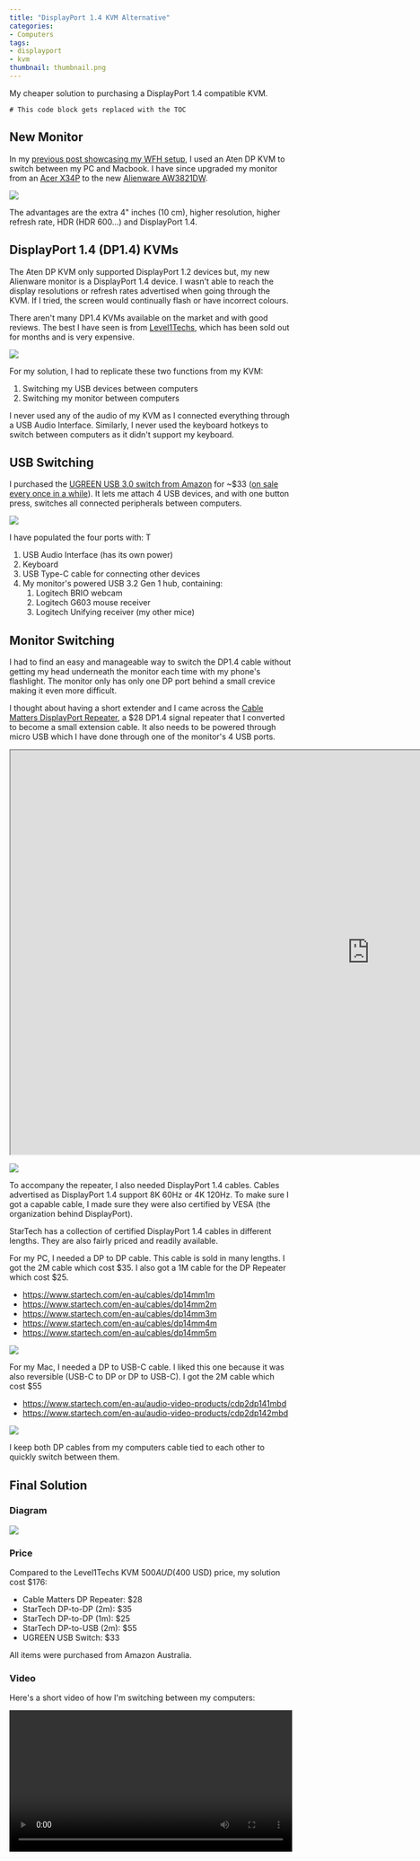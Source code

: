 ```yaml
---
title: "DisplayPort 1.4 KVM Alternative"
categories:
- Computers
tags:
- displayport
- kvm
thumbnail: thumbnail.png
---
```


My cheaper solution to purchasing a DisplayPort 1.4 compatible KVM.

<!-- more --->

```toc
# This code block gets replaced with the TOC
```
## New Monitor

In my [previous post showcasing my WFH setup](/my-wfh-setup#switching-between-my-pc-and-laptop), I used an Aten DP KVM to switch between my PC and Macbook. I have since upgraded my monitor from an [Acer X34P](https://www.acer.com/ac/en/AU/content/predator-model/UM.CX0SA.P02) to the new [Alienware AW3821DW](https://www.dell.com/en-au/shop/alienware-38-curved-gaming-monitor-aw3821dw/apd/210-axni/monitors-monitor-accessories).

![](aw3821dw.jpg)

The advantages are the extra 4" inches (10 cm), higher resolution, higher refresh rate, HDR (HDR 600...) and DisplayPort 1.4.

## DisplayPort 1.4 (DP1.4) KVMs

The Aten DP KVM only supported DisplayPort 1.2 devices but, my new Alienware monitor is a DisplayPort 1.4 device. I wasn't able to reach the display resolutions or refresh rates advertised when going through the KVM. If I tried, the screen would continually flash or have incorrect colours.

There aren't many DP1.4 KVMs available on the market and with good reviews. The best I have seen is from [Level1Techs](https://store.level1techs.com/products/kvm-switch-2-port-dual-monitor-8k-model), which has been sold out for months and is very expensive.

![](level1techs-kvm.png)

For my solution, I had to replicate these two functions from my KVM:

1. Switching my USB devices between computers
2. Switching my monitor between computers

I never used any of the audio of my KVM as I connected everything through a USB Audio Interface. Similarly, I never used the keyboard hotkeys to switch between computers as it didn't support my keyboard.

## USB Switching

I purchased the [UGREEN USB 3.0 switch from Amazon](https://www.amazon.com.au/UGREEN-Computers-Peripheral-Switcher-One-Button/dp/B01N6GD9JO) for ~$33 ([on sale every once in a while](https://www.ozbargain.com.au/search/node/ugreen%20usb%203.0)). It lets me attach 4 USB devices, and with one button press, switches all connected peripherals between computers.

![](ugreen.jpg)

I have populated the four ports with:
T
1. USB Audio Interface (has its own power)
2. Keyboard
3. USB Type-C cable for connecting other devices
4. My monitor's powered USB 3.2 Gen 1 hub, containing:
   1. Logitech BRIO webcam
   2. Logitech G603 mouse receiver
   3. Logitech Unifying receiver (my other mice)

## Monitor Switching

I had to find an easy and manageable way to switch the DP1.4 cable without getting my head underneath the monitor each time with my phone's flashlight. The monitor only has only one DP port behind a small crevice making it even more difficult.

I thought about having a short extender and I came across the [Cable Matters DisplayPort Repeater](https://www.cablematters.com/pc-1212-154-active-displayport-repeater-8k-ready.aspx), a $28 DP1.4 signal repeater that I converted to become a small extension cable. It also needs to be powered through micro USB which I have done through one of the monitor's 4 USB ports.

<iframe src="https://www.youtube.com/embed/Gu4RI4ybwgo" allowfullscreen width="1280" height="720"></iframe>

![](dp-repeater-features.png)

To accompany the repeater, I also needed DisplayPort 1.4 cables. Cables advertised as DisplayPort 1.4 support 8K 60Hz or 4K 120Hz. To make sure I got a capable cable, I made sure they were also certified by VESA (the organization behind DisplayPort).

StarTech has a collection of certified DisplayPort 1.4 cables in different lengths. They are also fairly priced and readily available.

For my PC, I needed a DP to DP cable. This cable is sold in many lengths. I got the 2M cable which cost $35. I also got a 1M cable for the DP Repeater which cost $25.

- https://www.startech.com/en-au/cables/dp14mm1m
- https://www.startech.com/en-au/cables/dp14mm2m
- https://www.startech.com/en-au/cables/dp14mm3m
- https://www.startech.com/en-au/cables/dp14mm4m
- https://www.startech.com/en-au/cables/dp14mm5m

![](dp-to-dp-cable.jpg)

For my Mac, I needed a DP to USB-C cable. I liked this one because it was also reversible (USB-C to DP or DP to USB-C). I got the 2M cable which cost $55

- https://www.startech.com/en-au/audio-video-products/cdp2dp141mbd
- https://www.startech.com/en-au/audio-video-products/cdp2dp142mbd

![](dp-to-usb-c-cable.jpg)

I keep both DP cables from my computers cable tied to each other to quickly switch between them.

## Final Solution

### Diagram

![](solution.png)

### Price

Compared to the Level1Techs KVM $500 AUD ($400 USD) price, my solution cost $176:

- Cable Matters DP Repeater: $28
- StarTech DP-to-DP (2m): $35
- StarTech DP-to-DP (1m): $25
- StarTech DP-to-USB (2m): $55
- UGREEN USB Switch: $33

All items were purchased from Amazon Australia.

### Video

Here's a short video of how I'm switching between my computers:

<video autoplay loop controls width="100%" height="auto">
  <source type="video/webm" src="changing.webm">
  <p>Your browser does not support the video element.</p>
</video>
